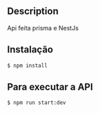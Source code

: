 

## Description

Api feita prisma e NestJs

## Instalação

```bash
$ npm install
```

## Para executar a API

```bash
$ npm run start:dev
```


